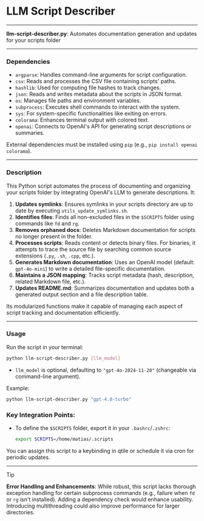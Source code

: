 # LLM Script Describer

---

**llm-script-describer.py**: Automates documentation generation and updates for your scripts folder

---

### Dependencies

- `argparse`: Handles command-line arguments for script configuration.
- `csv`: Reads and processes the CSV file containing scripts' paths.
- `hashlib`: Used for computing file hashes to track changes.
- `json`: Reads and writes metadata about the scripts in JSON format.
- `os`: Manages file paths and environment variables.
- `subprocess`: Executes shell commands to interact with the system.
- `sys`: For system-specific functionalities like exiting on errors.
- `colorama`: Enhances terminal output with colored text.
- `openai`: Connects to OpenAI's API for generating script descriptions or summaries.

External dependencies must be installed using `pip` (e.g., `pip install openai colorama`).

---

### Description

This Python script automates the process of documenting and organizing your scripts folder by integrating OpenAI's LLM to generate descriptions. It:

1. **Updates symlinks**: Ensures symlinks in your scripts directory are up to date by executing `utils_update_symlinks.sh`.
2. **Identifies files**: Finds all non-excluded files in the `$SCRIPTS` folder using commands like `fd` and `rg`.
3. **Removes orphaned docs**: Deletes Markdown documentation for scripts no longer present in the folder.
4. **Processes scripts**: Reads content or detects binary files. For binaries, it attempts to trace the source file by searching common source extensions (`.py`, `.sh`, `.cpp`, etc.). 
5. **Generates Markdown documentation**: Uses an OpenAI model (default: `gpt-4o-mini`) to write a detailed file-specific documentation.
6. **Maintains a JSON mapping**: Tracks script metadata (hash, description, related Markdown file, etc.).
7. **Updates README.md**: Summarizes documentation and updates both a generated output section and a file description table.

Its modularized functions make it capable of managing each aspect of script tracking and documentation efficiently.

---

### Usage

Run the script in your terminal:

```bash
python llm-script-describer.py [llm_model]
```

- `llm_model` is optional, defaulting to `"gpt-4o-2024-11-20"` (changeable via command-line argument).

Example:

```bash
python llm-script-describer.py "gpt-4.0-turbo"
```

### Key Integration Points:
- To define the `$SCRIPTS` folder, export it in your `.bashrc`/`.zshrc`:
  ```bash
  export SCRIPTS=/home/matias/.scripts
  ```

You can assign this script to a keybinding in qtile or schedule it via cron for periodic updates.

---

> [!TIP]
> **Error Handling and Enhancements**: While robust, this script lacks thorough exception handling for certain subprocess commands (e.g., failure when `fd` or `rg` isn't installed). Adding a dependency check would enhance usability. Introducing multithreading could also improve performance for larger directories.
